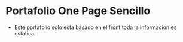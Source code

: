 # Portafolio One Page Sencillo

- Este portafolio solo esta basado en el front toda la informacion es estatica.